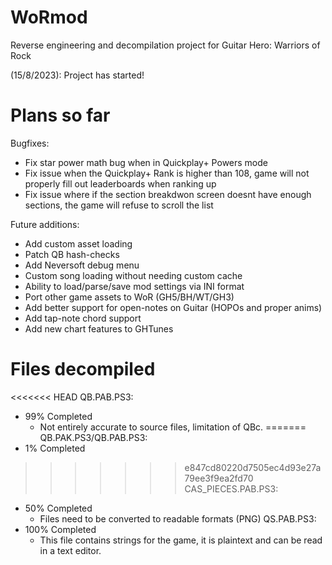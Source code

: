 # WoRmod
Reverse engineering and decompilation project for Guitar Hero: Warriors of Rock

(15/8/2023): Project has started!
# Plans so far
Bugfixes:
  - Fix star power math bug when in Quickplay+ Powers mode
  - Fix issue when the Quickplay+ Rank is higher than 108, game will not properly fill out leaderboards when ranking up
  - Fix issue where if the section breakdwon screen doesnt have enough sections, the game will refuse to scroll the list

Future additions:
  - Add custom asset loading
  - Patch QB hash-checks
  - Add Neversoft debug menu
  - Custom song loading without needing custom cache
  - Ability to load/parse/save mod settings via INI format
  - Port other game assets to WoR (GH5/BH/WT/GH3)
  - Add better support for open-notes on Guitar (HOPOs and proper anims)
  - Add tap-note chord support
  - Add new chart features to GHTunes

# Files decompiled
<<<<<<< HEAD
QB.PAB.PS3:
  - 99% Completed
    - Not entirely accurate to source files, limitation of QBc.
=======
QB.PAK.PS3/QB.PAB.PS3:
  - 1% Completed

>>>>>>> e847cd80220d7505ec4d93e27a79ee3f9ea2fd70
CAS_PIECES.PAB.PS3:
  - 50% Completed
      - Files need to be converted to readable formats (PNG)
QS.PAB.PS3:
  - 100% Completed
    - This file contains strings for the game, it is plaintext and can be read in a text editor.
